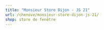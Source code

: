 ```yaml
---
title: "Monsieur Store Dijon - JS 21"
url: /chenove/monsieur-store-dijon-js-21/
shop: store de fenêtre
---
```

